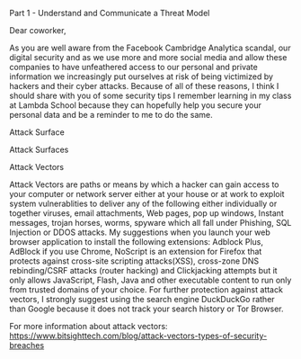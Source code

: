 Part 1 - Understand and Communicate a Threat Model

Dear coworker,
   
As you are well aware from the Facebook Cambridge Analytica scandal, our digital
security and as we use more and more social media and allow these companies to have
unfeathered access to our personal and private information we increasingly put ourselves
at risk of being victimized by hackers and their cyber attacks. Because of all of these 
reasons, I think I should share with you of some security tips I remember learning in my class
at Lambda School because they can hopefully help you secure your personal data and be a reminder
to me to do the same. 

Attack Surface

Attack Surfaces 

Attack Vectors

Attack Vectors are paths or means by which a hacker can gain access to your computer or network server
either at your house or at work to exploit system vulnerablities to deliver any of the following either
individually or together viruses, email attachments, Web pages, pop up windows, Instant messages, trojan 
horses, worms, spyware which all fall under Phishing, SQL Injection or DDOS attacks. My suggestions when you 
launch your web browser application to install the following extensions: Adblock Plus, AdBlock if you use Chrome, 
NoScript is an extension for Firefox that protects against cross-site scripting attacks(XSS), cross-zone DNS 
rebinding/CSRF attacks (router hacking) and Clickjacking attempts but it only allows JavaScript, Flash, Java 
and other executable content to run only from trusted domains of your choice. For further protection against attack
vectors, I strongly suggest using the search engine DuckDuckGo rather than Google because it does not track your
search history or Tor Browser.

For more information about attack vectors: https://www.bitsighttech.com/blog/attack-vectors-types-of-security-breaches



		 
